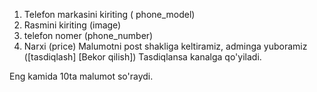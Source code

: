 1. Telefon markasini kiriting ( phone_model)
2. Rasmini kiriting (image)
3. telefon nomer (phone_number)
4. Narxi (price)
Malumotni post shakliga keltiramiz, adminga yuboramiz ([tasdiqlash] [Bekor qilish])
Tasdiqlansa kanalga qo'yiladi.

Eng kamida 10ta malumot so'raydi.

